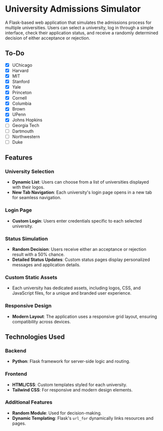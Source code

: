 # University Admissions Simulator

A Flask-based web application that simulates the admissions process for multiple universities. Users can select a university, log in through a simple interface, check their application status, and receive a randomly determined decision of either acceptance or rejection.

## To-Do
- [X] UChicago
- [X] Harvard
- [X] MIT
- [X] Stanford
- [X] Yale
- [X] Princeton
- [X] Cornell
- [X] Columbia 
- [X] Brown
- [X] UPenn
- [X] Johns Hopkins
- [ ] Georgia Tech
- [ ] Dartmouth
- [ ] Northwestern
- [ ] Duke

## Features

### University Selection
- **Dynamic List**: Users can choose from a list of universities displayed with their logos.
- **New Tab Navigation**: Each university's login page opens in a new tab for seamless navigation.

### Login Page
- **Custom Login**: Users enter credentials specific to each selected university.

### Status Simulation
- **Random Decision**: Users receive either an acceptance or rejection result with a 50% chance.
- **Detailed Status Updates**: Custom status pages display personalized messages and application details.

### Custom Static Assets
- Each university has dedicated assets, including logos, CSS, and JavaScript files, for a unique and branded user experience.

### Responsive Design
- **Modern Layout**: The application uses a responsive grid layout, ensuring compatibility across devices.

## Technologies Used

### Backend
- **Python**: Flask framework for server-side logic and routing.

### Frontend
- **HTML/CSS**: Custom templates styled for each university.
- **Tailwind CSS**: For responsive and modern design elements.

### Additional Features
- **Random Module**: Used for decision-making.
- **Dynamic Templating**: Flask's `url_for` dynamically links resources and pages.
